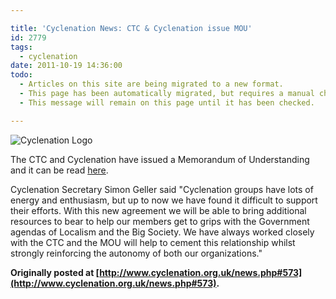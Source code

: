 ```yaml
---

title: 'Cyclenation News: CTC & Cyclenation issue MOU'
id: 2779
tags:
  - cyclenation
date: 2011-10-19 14:36:00
todo:
  - Articles on this site are being migrated to a new format.
  - This page has been automatically migrated, but requires a manual check-&-tune to ensure the format and links all work as expected.
  - This message will remain on this page until it has been checked.

---
```


![Cyclenation Logo](http://www.pompeybug.co.uk/wp-content/plugins/wp-cyclenation-news/cnlogo.jpg)<p>The CTC and Cyclenation have issued a Memorandum of Understanding and it can be read [here](https://docs.google.com/document/d/1z_sZk7XAjtLY0R0V-Or-UT847teqYbYU8NgYqtWWyyQ/edit?hl=en_US).

Cyclenation Secretary Simon Geller said "Cyclenation groups have lots of energy and enthusiasm, but up to now we have found it difficult to support their efforts. With this new agreement we will be able to bring additional resources to bear to help our members get to grips with the Government agendas of Localism and the Big Society. We have always worked closely with the CTC and the MOU will help to cement this relationship whilst strongly reinforcing the autonomy of both our organizations."

**Originally posted at [http://www.cyclenation.org.uk/news.php#573](http://www.cyclenation.org.uk/news.php#573).**